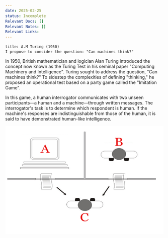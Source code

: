 ```yaml
---
date: 2025-02-25
status: Incomplete
Relevant Docs: []
Relevant Notes: []
Relevant Links:
---
```

```ad-quote
title: A.M Turing (1950)
I propose to consider the question: "Can machines think?"

```

In 1950, British mathematician and logician Alan Turing introduced the concept now known as the Turing Test in his seminal paper "Computing Machinery and Intelligence". Turing sought to address the question, "Can machines think?" To sidestep the complexities of defining "thinking," he proposed an operational test based on a party game called the "Imitation Game". 

In this game, a human interrogator communicates with two unseen participants—a human and a machine—through written messages. The interrogator's task is to determine which respondent is human. If the machine's responses are indistinguishable from those of the human, it is said to have demonstrated human-like intelligence.

![](../UNI%202025/SEM%201/BUSA3430/Attachments/Screenshot%202025-02-25%20at%2002-39-17%20BUSA3430-6430%20-%20S1%202025%20-%20LECTURE%20week%201%20-%20BUSA6430-3430%20-%20S1%202025%20-%20LECTURE%20week%201.pdf.png)
